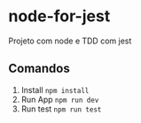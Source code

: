 # node-for-jest
Projeto com node e TDD com jest

## Comandos

1. Install `npm install`
2. Run App `npm run dev`
3. Run test `npm run test`
